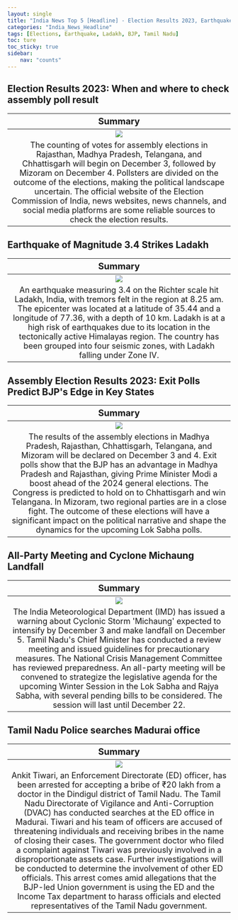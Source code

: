 ```yaml
---
layout: single
title: "India News Top 5 [Headline] - Election Results 2023, Earthquake of Magnitude 3.4 Strikes Ladakh"
categories: "India_News_Headline"
tags: [Elections, Earthquake, Ladakh, BJP, Tamil Nadu]
toc: ture
toc_sticky: true
sidebar:
    nav: "counts"
---
```


<style>
table th:first-of-type {
    width: 100%;
    font-size: 20px;
}
table td:nth-of-type(1) {
    width: 100%;
    font-size: 18px;
}
</style>

## Election Results 2023: When and where to check assembly poll result

Summary | 
:---:|
![](/assets/images/2023-12-02-India_News_Headline_231202_1-1.webp) |
The counting of votes for assembly elections in Rajasthan, Madhya Pradesh, Telangana, and Chhattisgarh will begin on December 3, followed by Mizoram on December 4. Pollsters are divided on the outcome of the elections, making the political landscape uncertain. The official website of the Election Commission of India, news websites, news channels, and social media platforms are some reliable sources to check the election results. |

## Earthquake of Magnitude 3.4 Strikes Ladakh

Summary | 
:---:|
![](/assets/images/2023-12-02-India_News_Headline_231202_1-2.webp) |
An earthquake measuring 3.4 on the Richter scale hit Ladakh, India, with tremors felt in the region at 8.25 am. The epicenter was located at a latitude of 35.44 and a longitude of 77.36, with a depth of 10 km. Ladakh is at a high risk of earthquakes due to its location in the tectonically active Himalayas region. The country has been grouped into four seismic zones, with Ladakh falling under Zone IV. |

## Assembly Election Results 2023: Exit Polls Predict BJP's Edge in Key States

Summary | 
:---:|
![](/assets/images/2023-12-02-India_News_Headline_231202_1-3.webp) |
The results of the assembly elections in Madhya Pradesh, Rajasthan, Chhattisgarh, Telangana, and Mizoram will be declared on December 3 and 4. Exit polls show that the BJP has an advantage in Madhya Pradesh and Rajasthan, giving Prime Minister Modi a boost ahead of the 2024 general elections. The Congress is predicted to hold on to Chhattisgarh and win Telangana. In Mizoram, two regional parties are in a close fight. The outcome of these elections will have a significant impact on the political narrative and shape the dynamics for the upcoming Lok Sabha polls. |

## All-Party Meeting and Cyclone Michaung Landfall

Summary | 
:---:|
![](/assets/images/2023-12-02-India_News_Headline_231202_1-4.webp) |
The India Meteorological Department (IMD) has issued a warning about Cyclonic Storm 'Michaung' expected to intensify by December 3 and make landfall on December 5. Tamil Nadu's Chief Minister has conducted a review meeting and issued guidelines for precautionary measures. The National Crisis Management Committee has reviewed preparedness. An all-party meeting will be convened to strategize the legislative agenda for the upcoming Winter Session in the Lok Sabha and Rajya Sabha, with several pending bills to be considered. The session will last until December 22. |

## Tamil Nadu Police searches Madurai office

Summary | 
:---:|
![](/assets/images/2023-12-02-India_News_Headline_231202_1-5.webp) |
Ankit Tiwari, an Enforcement Directorate (ED) officer, has been arrested for accepting a bribe of ₹20 lakh from a doctor in the Dindigul district of Tamil Nadu. The Tamil Nadu Directorate of Vigilance and Anti-Corruption (DVAC) has conducted searches at the ED office in Madurai. Tiwari and his team of officers are accused of threatening individuals and receiving bribes in the name of closing their cases. The government doctor who filed a complaint against Tiwari was previously involved in a disproportionate assets case. Further investigations will be conducted to determine the involvement of other ED officials. This arrest comes amid allegations that the BJP-led Union government is using the ED and the Income Tax department to harass officials and elected representatives of the Tamil Nadu government. |